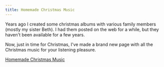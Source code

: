 ```yaml
---
title: Homemade Christmas Music
---
```

Years ago I created some christmas albums with various family members (mostly my sister Beth). I had them posted on the web for a while, but they haven't been available for a few years.

Now, just in time for Christmas, I've made a brand new page with all the Christmas music for your listening pleasure.

[Homemade Christmas Music](/christmas)
